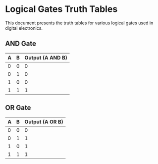 # Logical Gates Truth Tables

This document presents the truth tables for various logical gates used in digital electronics.

## AND Gate

| A     | B     | Output (A AND B) |
|-------|-------|------------------|
| 0     | 0     | 0                |
| 0     | 1     | 0                |
| 1     | 0     | 0                |
| 1     | 1     | 1                |

## OR Gate

| A     | B     | Output (A OR B)  |
|-------|-------|------------------|
| 0     | 0     | 0                |
| 0     | 1     | 1                |
| 1     | 0     | 1                |
| 1     | 1     | 1                |
